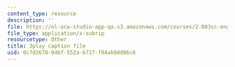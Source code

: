 ```yaml
---
content_type: resource
description: ''
file: https://ol-ocw-studio-app-qa.s3.amazonaws.com/courses/2-003sc-engineering-dynamics-fall-2011/0c7d267804bf552ab727f04ab94d06c6_fK9AGvLf3yw.vtt
file_type: application/x-subrip
resourcetype: Other
title: 3play caption file
uid: 0c7d2678-04bf-552a-b727-f04ab94d06c6
---
```

